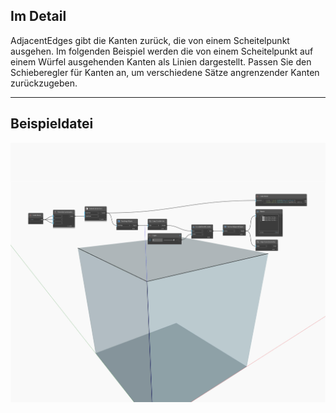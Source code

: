 ## Im Detail
AdjacentEdges gibt die Kanten zurück, die von einem Scheitelpunkt ausgehen. Im folgenden Beispiel werden die von einem Scheitelpunkt auf einem Würfel ausgehenden Kanten als Linien dargestellt. Passen Sie den Schieberegler für Kanten an, um verschiedene Sätze angrenzender Kanten zurückzugeben.
___
## Beispieldatei

![AdjacentEdges](./Autodesk.DesignScript.Geometry.Vertex.AdjacentEdges_img.jpg)

